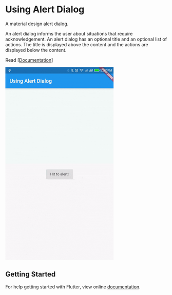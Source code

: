 # Using Alert Dialog

A material design alert dialog.

An alert dialog informs the user about situations that require acknowledgement. An alert dialog has an optional title and an optional list of actions. The title is displayed above the content and the actions are displayed below the content.

Read [[Documentation](https://docs.flutter.io/flutter/material/AlertDialog-class.html)]

<img src="demo_img.gif" height="600em" />


## Getting Started

For help getting started with Flutter, view online [documentation](http://flutter.dev/).